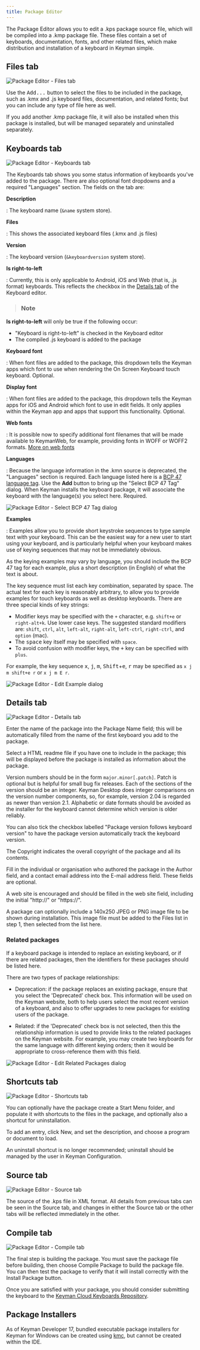 ```yaml
---
title: Package Editor
---
```


The Package Editor allows you to edit a .kps package source file, which will be
compiled into a .kmp package file. These files contain a set of keyboards,
documentation, fonts, and other related files, which make distribution and
installation of a keyboard in Keyman simple.

## Files tab

![Package Editor - Files tab](/cdn/dev/img/developer/170/ui/frmPackageEditor_Files.png)

Use the <kbd>Add...</kbd> button to select the files to be included in the package, such
as .kmx and .js keyboard files, documentation, and related fonts; but you can
include any type of file here as well.

If you add another .kmp package file, it will also be installed when this
package is installed, but will be managed separately and uninstalled separately.

## Keyboards tab

![Package Editor - Keyboards tab](/cdn/dev/img/developer/170/ui/frmPackageEditor_Keyboards.png)

The Keyboards tab shows you some status information of keyboards you've added to
the package. There are also optional font dropdowns and a required "Languages"
section. The fields on the tab are:

**Description**

: The keyboard name (`&name` system store).

**Files**

: This shows the associated keyboard files (.kmx and .js files)

**Version**

: The keyboard version (`&keyboardversion` system store).

**Is right-to-left**

: Currently, this is only applicable to Android, iOS and Web (that is, .js
  format) keyboards. This reflects the checkbox in the [Details tab](./keyboard-editor#details-fields) of the Keyboard editor.

> ### Note
  **Is right-to-left** will only be true if the following occur:
  * "Keyboard is right-to-left" is checked in the Keyboard editor
  * The compiled .js keyboard is added to the package

**Keyboard font**

: When font files are added to the package, this dropdown tells the Keyman apps
  which font to use when rendering the On Screen Keyboard touch keyboard.
  Optional.

**Display font**

: When font files are added to the package, this dropdown tells the Keyman apps
  for iOS and Android which font to use in edit fields. It only applies within
  the Keyman app and apps that support this functionality. Optional.

**Web fonts**

: It is possible now to specify additional font filenames that will be made
  available to KeymanWeb, for example, providing fonts in WOFF or WOFF2 formats.
  [More on web fonts](select-web-fonts)

**Languages**

: Because the language information in the .kmn source is deprecated, the
  "Languages" section is required. Each language listed here is a [BCP 47 language tag](../reference/bcp-47). Use the **Add** button to
  bring up the "Select BCP 47 Tag" dialog. When Keyman installs the keyboard
  package, it will associate the keyboard with the language(s) you select here.
  Required.

  ![Package Editor - Select BCP 47 Tag dialog](/cdn/dev/img/developer/170/ui/frmPackageEditor_Select_BCP_47_Tag.png)

**Examples**

: Examples allow you to provide short keystroke sequences to type sample text
  with your keyboard. This can be the easiest way for a new user to start using
  your keyboard, and is particularly helpful when your keyboard makes use of
  keying sequences that may not be immediately obvious.

  As the keying examples may vary by language, you should include the BCP 47 tag
  for each example, plus a short description (in English) of what the text is
  about.

  The key sequence must list each key combination, separated by space. The
  actual text for each key is reasonably arbitrary, to allow you to provide
  examples for touch keyboards as well as desktop keyboards. There are three
  special kinds of key strings:
  * Modifier keys may be specified with the `+` character, e.g. `shift+e` or `right-alt+k`. Use lower case keys. The suggested standard modifiers are: `shift`, `ctrl`, `alt`, `left-alt`, `right-alt`, `left-ctrl`, `right-ctrl`, and `option` (mac).
  * The <kbd>space</kbd> key itself may be specified with `space`.
  * To avoid confusion with modifier keys, the <kbd>+</kbd> key can be specified with `plus`.

  For example, the key sequence <kbd>x</kbd>, <kbd>j</kbd>, <kbd>m</kbd>, <kbd>Shift</kbd>+<kbd>e</kbd>, <kbd>r</kbd> may be specified as `x j m shift+e r` or `x j m E r`.

  ![Package Editor - Edit Example dialog](/cdn/dev/img/developer/170/ui/frmPackageEditor_EditExample.png)

## Details tab

![Package Editor - Details tab](/cdn/dev/img/developer/170/ui/frmPackageEditor_Details.png)

Enter the name of the package into the Package Name field; this will be
automatically filled from the name of the first keyboard you add to the package.

Select a HTML readme file if you have one to include in the package; this will
be displayed before the package is installed as information about the package.

Version numbers should be in the form `major.minor[.patch]`. Patch is optional
but is helpful for small bug fix releases. Each of the sections of the version
should be an integer. Keyman Desktop does integer comparisons on the version
number components, so, for example, version 2.04 is regarded as newer than
version 2.1. Alphabetic or date formats should be avoided as the installer for
the keyboard cannot determine which version is older reliably.

You can also tick the checkbox labelled "Package version follows keyboard
version" to have the package version automatically track the keyboard version.

The Copyright indicates the overall copyright of the package and all its
contents.

Fill in the individual or organisation who authored the package in the Author
field, and a contact email address into the E-mail address field. These fields
are optional.

A web site is encouraged and should be filled in the web site field, including
the initial "http://" or "https://".

A package can optionally include a 140x250 JPEG or PNG image file to be shown
during installation. This image file must be added to the Files list in step 1,
then selected from the list here.

### Related packages

If a keyboard package is intended to replace an existing keyboard, or if there
are related packages, then the identifiers for these packages should be listed
here.

There are two types of package relationships:

* Deprecation: if the package replaces an existing package, ensure that you
  select the 'Deprecated' check box. This information will be used on the Keyman
  website, both to help users select the most recent version of a keyboard, and
  also to offer upgrades to new packages for existing users of the package.

* Related: if the 'Deprecated' check box is not selected, then this the
  relationship information is used to provide links to the related packages on
  the Keyman website. For example, you may create two keyboards for the same
  language with different keying orders; then it would be appropriate to
  cross-reference them with this field.

![Package Editor - Edit Related Packages dialog](/cdn/dev/img/developer/170/ui/frmPackageEditor_EditRelatedPackage.png)

## Shortcuts tab

![Package Editor - Shortcuts tab](/cdn/dev/img/developer/170/ui/frmPackageEditor_Shortcuts.png)

You can optionally have the package create a Start Menu folder, and populate it
with shortcuts to the files in the package, and optionally also a shortcut for
uninstallation.

To add an entry, click New, and set the description, and choose a program or
document to load.

An uninstall shortcut is no longer recommended; uninstall should be managed by
the user in Keyman Configuration.

## Source tab

![Package Editor - Source tab](/cdn/dev/img/developer/170/ui/frmPackageEditor_Source.png)

The source of the .kps file in XML format. All details from previous tabs can be
seen in the Source tab, and changes in either the Source tab or the other tabs
will be reflected immediately in the other.

## Compile tab

![Package Editor - Compile tab](/cdn/dev/img/developer/170/ui/frmPackageEditor_Build.png)

The final step is building the package. You must save the package file before
building, then choose Compile Package to build the package file. You can then
test the package to verify that it will install correctly with the Install
Package button.

Once you are satisfied with your package, you should consider submitting the
keyboard to the [Keyman Cloud Keyboards Repository](/developer/keyboards/).

## Package Installers

As of Keyman Developer 17, bundled executable package installers for Keyman for
Windows can be created using [kmc](kmc), but cannot be created within the IDE.